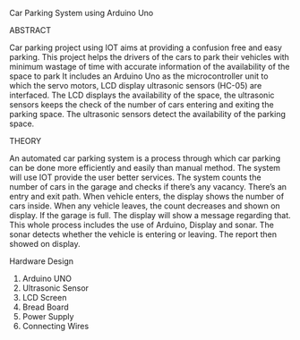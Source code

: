 Car Parking System using Arduino Uno

ABSTRACT

Car parking project using IOT aims at providing a confusion free and easy parking. This project helps the drivers of the cars to park their vehicles with minimum wastage of time with accurate information of the availability of the space to park It includes an Arduino Uno as the microcontroller unit to which the servo motors, LCD display ultrasonic sensors (HC-05) are interfaced. The LCD displays the availability of the space, the ultrasonic sensors keeps the check of the number of cars entering and exiting the parking space. The ultrasonic sensors detect the availability of the parking space.

THEORY

An automated car parking system is a process through which car parking can be done more efficiently and easily than manual method. The system will use IOT  provide the user better services. The system counts the number of cars in the garage and checks if there’s any vacancy. There’s an entry and exit path. When vehicle enters, the display shows the number of cars inside. When any vehicle leaves, the count decreases and shown on display. If the garage is full. The display will show a message regarding that. This whole process includes the use of Arduino, Display and sonar. The sonar detects whether the vehicle is entering or leaving. The report then showed on display.

Hardware Design

1. Arduino UNO
2. Ultrasonic Sensor
3. LCD Screen
4. Bread Board
5. Power Supply
6. Connecting Wires
